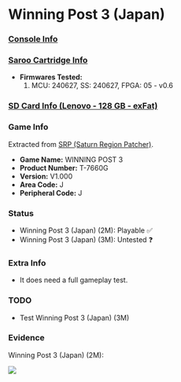 # Winning Post 3 (Japan)

### [Console Info](../../../../../Info/Consoles/VA13/README.md)

### [Saroo Cartridge Info](../../../../../Info/Cartridges/RetroGameParadiseStore/1.32F/README.md)

- <b>Firmwares Tested:</b>
  1. MCU: 240627, SS: 240627, FPGA: 05 - v0.6

### [SD Card Info (Lenovo - 128 GB - exFat)](../../../../../Info/SdCards/Lenovo/128GB/exfat/README.md)

### Game Info

Extracted from [SRP (Saturn Region Patcher)](https://segaxtreme.net/resources/saturn-region-patcher.81/download).

- <b>Game Name:</b> WINNING POST 3
- <b>Product Number:</b> T-7660G
- <b>Version:</b> V1.000
- <b>Area Code:</b> J
- <b>Peripheral Code:</b> J

### Status

- Winning Post 3 (Japan) (2M): Playable :white_check_mark:
- Winning Post 3 (Japan) (3M): Untested :question:

### Extra Info

- It does need a full gameplay test.

### TODO

- Test Winning Post 3 (Japan) (3M)

### Evidence

Winning Post 3 (Japan) (2M):

[![](https://img.youtube.com/vi/Bfw3N7Ds984/0.jpg)](https://www.youtube.com/watch?v=Bfw3N7Ds984)
